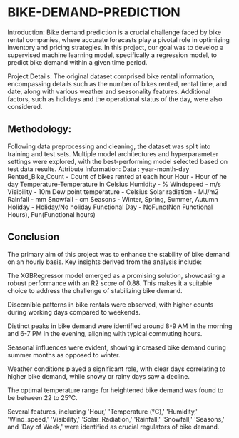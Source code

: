 # BIKE-DEMAND-PREDICTION
Introduction: Bike demand prediction is a crucial challenge faced by bike rental companies, where accurate forecasts play a pivotal role in optimizing inventory and pricing strategies. In this project, our goal was to develop a supervised machine learning model, specifically a regression model, to predict bike demand within a given time period.

Project Details: The original dataset comprised bike rental information, encompassing details such as the number of bikes rented, rental time, and date, along with various weather and seasonality features. Additional factors, such as holidays and the operational status of the day, were also considered.

## Methodology: 
Following data preprocessing and cleaning, the dataset was split into training and test sets. Multiple model architectures and hyperparameter settings were explored, with the best-performing model selected based on test data results.
 Attribute Information:
 Date : year-month-day
 Rented_Bike_Count - Count of bikes rented at each hour
 Hour - Hour of he day
 Temperature-Temperature in Celsius
 Humidity - %
 Windspeed - m/s
 Visibility - 10m
 Dew point temperature - Celsius
 Solar radiation - MJ/m2
 Rainfall - mm
 Snowfall - cm
 Seasons - Winter, Spring, Summer, Autumn
 Holiday - Holiday/No holiday
 Functional Day - NoFunc(Non Functional Hours), Fun(Functional hours)
## Conclusion
The primary aim of this project was to enhance the stability of bike demand on an hourly basis. Key insights derived from the analysis include:

The XGBRegressor model emerged as a promising solution, showcasing a robust performance with an R2 score of 0.88. This makes it a suitable choice to address the challenge of stabilizing bike demand.

Discernible patterns in bike rentals were observed, with higher counts during working days compared to weekends.

Distinct peaks in bike demand were identified around 8-9 AM in the morning and 6-7 PM in the evening, aligning with typical commuting hours.

Seasonal influences were evident, showing increased bike demand during summer months as opposed to winter.

Weather conditions played a significant role, with clear days correlating to higher bike demand, while snowy or rainy days saw a decline.

The optimal temperature range for heightened bike demand was found to be between 22 to 25°C.

Several features, including 'Hour,' 'Temperature (°C),' 'Humidity,' 'Wind_speed,' 'Visibility,' 'Solar_Radiation,' 'Rainfall,' 'Snowfall,' 'Seasons,' and 'Day of Week,' were identified as crucial regulators of bike demand.
